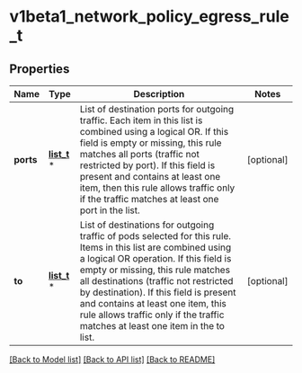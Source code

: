 # v1beta1_network_policy_egress_rule_t

## Properties
Name | Type | Description | Notes
------------ | ------------- | ------------- | -------------
**ports** | [**list_t**](v1beta1_network_policy_port.md) \* | List of destination ports for outgoing traffic. Each item in this list is combined using a logical OR. If this field is empty or missing, this rule matches all ports (traffic not restricted by port). If this field is present and contains at least one item, then this rule allows traffic only if the traffic matches at least one port in the list. | [optional] 
**to** | [**list_t**](v1beta1_network_policy_peer.md) \* | List of destinations for outgoing traffic of pods selected for this rule. Items in this list are combined using a logical OR operation. If this field is empty or missing, this rule matches all destinations (traffic not restricted by destination). If this field is present and contains at least one item, this rule allows traffic only if the traffic matches at least one item in the to list. | [optional] 

[[Back to Model list]](../README.md#documentation-for-models) [[Back to API list]](../README.md#documentation-for-api-endpoints) [[Back to README]](../README.md)


